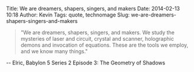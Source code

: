 Title: We are dreamers, shapers, singers, and makers
Date: 2014-02-13 10:18
Author: Kevin
Tags: quote, technomage
Slug: we-are-dreamers-shapers-singers-and-makers

> "We are dreamers, shapers, singers, and makers. We study the mysteries
> of laser and circuit, crystal and scanner, holographic demons and
> invocation of equations. These are the tools we employ, and we know
> many things."

-- Elric, Babylon 5 Series 2 Episode 3: The Geometry of Shadows
